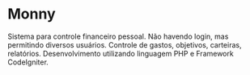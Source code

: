 # Monny
Sistema para controle financeiro pessoal. Não havendo login, mas permitindo diversos usuários. Controle de gastos, objetivos, carteiras, relatórios.
Desenvolvimento utilizando linguagem PHP e Framework CodeIgniter.
